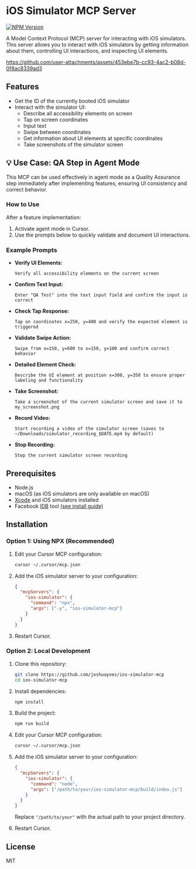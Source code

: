 # iOS Simulator MCP Server

[![NPM Version](https://img.shields.io/npm/v/ios-simulator-mcp)](https://www.npmjs.com/package/ios-simulator-mcp)

A Model Context Protocol (MCP) server for interacting with iOS simulators. This server allows you to interact with iOS simulators by getting information about them, controlling UI interactions, and inspecting UI elements.

https://github.com/user-attachments/assets/453ebe7b-cc93-4ac2-b08d-0f8ac8339ad3

## Features

- Get the ID of the currently booted iOS simulator
- Interact with the simulator UI:
  - Describe all accessibility elements on screen
  - Tap on screen coordinates
  - Input text
  - Swipe between coordinates
  - Get information about UI elements at specific coordinates
  - Take screenshots of the simulator screen

## 💡 Use Case: QA Step in Agent Mode

This MCP can be used effectively in agent mode as a Quality Assurance step immediately after implementing features, ensuring UI consistency and correct behavior.

### How to Use

After a feature implementation:

1. Activate agent mode in Cursor.
2. Use the prompts below to quickly validate and document UI interactions.

### Example Prompts

- **Verify UI Elements:**

  ```
  Verify all accessibility elements on the current screen
  ```

- **Confirm Text Input:**

  ```
  Enter "QA Test" into the text input field and confirm the input is correct
  ```

- **Check Tap Response:**

  ```
  Tap on coordinates x=250, y=400 and verify the expected element is triggered
  ```

- **Validate Swipe Action:**

  ```
  Swipe from x=150, y=600 to x=150, y=100 and confirm correct behavior
  ```

- **Detailed Element Check:**

  ```
  Describe the UI element at position x=300, y=350 to ensure proper labeling and functionality
  ```

- **Take Screenshot:**

  ```
  Take a screenshot of the current simulator screen and save it to my_screenshot.png
  ```

- **Record Video:**

  ```
  Start recording a video of the simulator screen (saves to ~/Downloads/simulator_recording_$DATE.mp4 by default)
  ```

- **Stop Recording:**
  ```
  Stop the current simulator screen recording
  ```

## Prerequisites

- Node.js
- macOS (as iOS simulators are only available on macOS)
- [Xcode](https://developer.apple.com/xcode/resources/) and iOS simulators installed
- Facebook [IDB](https://fbidb.io/) tool [(see install guide)](https://fbidb.io/docs/installation)

## Installation

### Option 1: Using NPX (Recommended)

1. Edit your Cursor MCP configuration:

   ```bash
   cursor ~/.cursor/mcp.json
   ```

2. Add the iOS simulator server to your configuration:

   ```json
   {
     "mcpServers": {
       "ios-simulator": {
         "command": "npx",
         "args": ["-y", "ios-simulator-mcp"]
       }
     }
   }
   ```

3. Restart Cursor.

### Option 2: Local Development

1. Clone this repository:

   ```bash
   git clone https://github.com/joshuayoes/ios-simulator-mcp
   cd ios-simulator-mcp
   ```

2. Install dependencies:

   ```bash
   npm install
   ```

3. Build the project:

   ```bash
   npm run build
   ```

4. Edit your Cursor MCP configuration:

   ```bash
   cursor ~/.cursor/mcp.json
   ```

5. Add the iOS simulator server to your configuration:

   ```json
   {
     "mcpServers": {
       "ios-simulator": {
         "command": "node",
         "args": ["/path/to/your/ios-simulator-mcp/build/index.js"]
       }
     }
   }
   ```

   Replace `"/path/to/your"` with the actual path to your project directory.

6. Restart Cursor.

## License

MIT
